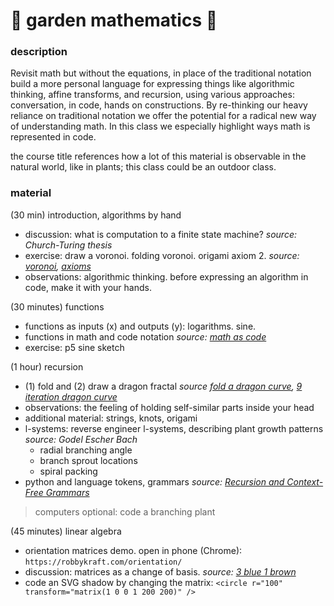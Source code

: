 # 🌸 garden mathematics 🌼

### description

Revisit math but without the equations, in place of the traditional notation build a more personal language for expressing things like algorithmic thinking, affine transforms, and recursion, using various approaches: conversation, in code, hands on constructions. By re-thinking our heavy reliance on traditional notation we offer the potential for a radical new way of understanding math. In this class we especially highlight ways math is represented in code.

the course title references how a lot of this material is observable in the natural world, like in plants; this class could be an outdoor class.

### material

(30 min) introduction, algorithms by hand

- discussion: what is computation to a finite state machine? *source: Church-Turing thesis*
- exercise: draw a voronoi. folding voronoi. origami axiom 2. *source: [voronoi](http://orderinspace.blogspot.com/2015/07/voronoi.html), [axioms](https://rabbitear.org/examples/axioms/)*
- observations: algorithmic thinking. before expressing an algorithm in code, make it with your hands.

(30 minutes) functions

- functions as inputs (x) and outputs (y): logarithms. sine.
- functions in math and code notation *source: [math as code](https://github.com/Jam3/math-as-code)*
- exercise: p5 sine sketch

(1 hour) recursion

- (1) fold and (2) draw a dragon fractal *source [fold a dragon curve](https://www.cutoutfoldup.com/216-dragon-curve.php), [9 iteration dragon curve](https://www.instagram.com/p/BlUirtdno1b/)*
- observations: the feeling of holding self-similar parts inside your head
- additional material: strings, knots, origami
- l-systems: reverse engineer l-systems, describing plant growth patterns *source: Godel Escher Bach*
   - radial branching angle
   - branch sprout locations
   - spiral packing
- python and language tokens, grammars *source: [Recursion and Context-Free Grammars](https://www.decontextualize.com/teaching/rwet/recursion-and-context-free-grammars/)*

> computers optional: code a branching plant

(45 minutes) linear algebra

- orientation matrices demo. open in phone (Chrome): `https://robbykraft.com/orientation/`
- discussion: matrices as a change of basis. *source: [3 blue 1 brown](https://www.youtube.com/watch?v=kYB8IZa5AuE)*
- code an SVG shadow by changing the matrix: `<circle r="100" transform="matrix(1 0 0 1 200 200)" />`

